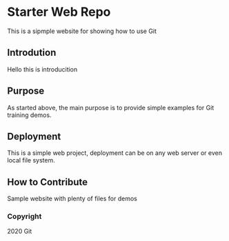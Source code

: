 # Starter Web Repo

This is a sipmple website for showing how to use Git

## Introdution
Hello this is introducition	

## Purpose

As started above, the main purpose is to provide simple examples for Git training demos.

## Deployment

This is a simple web project, deployment can be on any web server or even local file system.

## How to Contribute

Sample website with plenty of files for demos

### Copyright
2020 Git